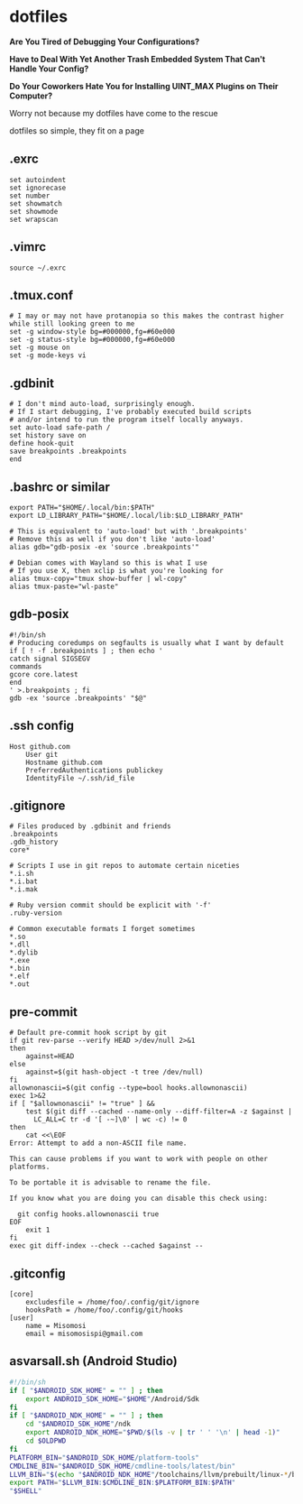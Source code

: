 # dotfiles
**Are You Tired of Debugging Your Configurations?**

**Have to Deal With Yet Another Trash Embedded System That Can't Handle Your Config?**

**Do Your Coworkers Hate You for Installing UINT_MAX Plugins on Their Computer?**

Worry not because my dotfiles have come to the rescue

dotfiles so simple, they fit on a page

## .exrc
```
set autoindent
set ignorecase
set number
set showmatch
set showmode
set wrapscan
```

## .vimrc
```
source ~/.exrc
```

## .tmux.conf
```
# I may or may not have protanopia so this makes the contrast higher while still looking green to me
set -g window-style bg=#000000,fg=#60e000
set -g status-style bg=#000000,fg=#60e000
set -g mouse on
set -g mode-keys vi
```

## .gdbinit
```
# I don't mind auto-load, surprisingly enough.
# If I start debugging, I've probably executed build scripts
# and/or intend to run the program itself locally anyways.
set auto-load safe-path /
set history save on
define hook-quit
save breakpoints .breakpoints
end
```

## .bashrc or similar
```
export PATH="$HOME/.local/bin:$PATH"
export LD_LIBRARY_PATH="$HOME/.local/lib:$LD_LIBRARY_PATH"

# This is equivalent to 'auto-load' but with '.breakpoints'
# Remove this as well if you don't like 'auto-load'
alias gdb="gdb-posix -ex 'source .breakpoints'"

# Debian comes with Wayland so this is what I use
# If you use X, then xclip is what you're looking for
alias tmux-copy="tmux show-buffer | wl-copy"
alias tmux-paste="wl-paste"
```

## gdb-posix
```
#!/bin/sh
# Producing coredumps on segfaults is usually what I want by default
if [ ! -f .breakpoints ] ; then echo '
catch signal SIGSEGV
commands
gcore core.latest
end
' >.breakpoints ; fi
gdb -ex 'source .breakpoints' "$@"
```

## .ssh config
```
Host github.com
	User git
	Hostname github.com
	PreferredAuthentications publickey
	IdentityFile ~/.ssh/id_file
```

## .gitignore

```
# Files produced by .gdbinit and friends
.breakpoints
.gdb_history
core*

# Scripts I use in git repos to automate certain niceties
*.i.sh
*.i.bat
*.i.mak

# Ruby version commit should be explicit with '-f'
.ruby-version

# Common executable formats I forget sometimes
*.so
*.dll
*.dylib
*.exe
*.bin
*.elf
*.out
```

## pre-commit
```
# Default pre-commit hook script by git
if git rev-parse --verify HEAD >/dev/null 2>&1
then
	against=HEAD
else
	against=$(git hash-object -t tree /dev/null)
fi
allownonascii=$(git config --type=bool hooks.allownonascii)
exec 1>&2
if [ "$allownonascii" != "true" ] &&
	test $(git diff --cached --name-only --diff-filter=A -z $against |
	  LC_ALL=C tr -d '[ -~]\0' | wc -c) != 0
then
	cat <<\EOF
Error: Attempt to add a non-ASCII file name.

This can cause problems if you want to work with people on other platforms.

To be portable it is advisable to rename the file.

If you know what you are doing you can disable this check using:

  git config hooks.allownonascii true
EOF
	exit 1
fi
exec git diff-index --check --cached $against --
```

## .gitconfig
```
[core]
	excludesfile = /home/foo/.config/git/ignore
	hooksPath = /home/foo/.config/git/hooks
[user]
	name = Misomosi
	email = misomosispi@gmail.com
```

## asvarsall.sh (Android Studio)
```sh
#!/bin/sh
if [ "$ANDROID_SDK_HOME" = "" ] ; then
	export ANDROID_SDK_HOME="$HOME"/Android/Sdk
fi
if [ "$ANDROID_NDK_HOME" = "" ] ; then
	cd "$ANDROID_SDK_HOME"/ndk
	export ANDROID_NDK_HOME="$PWD/$(ls -v | tr ' ' '\n' | head -1)"
	cd $OLDPWD
fi
PLATFORM_BIN="$ANDROID_SDK_HOME/platform-tools"
CMDLINE_BIN="$ANDROID_SDK_HOME/cmdline-tools/latest/bin"
LLVM_BIN="$(echo "$ANDROID_NDK_HOME"/toolchains/llvm/prebuilt/linux-*/bin)"
export PATH="$LLVM_BIN:$CMDLINE_BIN:$PLATFORM_BIN:$PATH"
"$SHELL"
```
